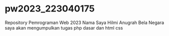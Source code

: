 # pw2023_223040175

Repository Pemrograman Web 2023
Nama Saya Hilmi Anugrah Bela Negara 
saya akan mengumpulkan tugas php dasar dan html css 
